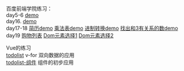 百度前端学院练习：<br/>
day5-6
 [demo](https://uuhh25.github.io/-/day5-6/position.html)<br/>
day16.
[demo](https://uuhh25.github.io/-/day16/resume.html)<br/>
day17-18
[简历demo](https://uuhh25.github.io/-/day17-18/resume.html)
[乘法表demo](https://uuhh25.github.io/-/day17-18/js_99乘法.html)
[进制转换demo](https://uuhh25.github.io/-/day17-18/js_10-2.html)
[找出和3有关系的数demo](https://uuhh25.github.io/-/day17-18/js_3-muti.html)<br/>
day19
[购物列表](https://uuhh25.github.io/-/day19/shop-list.html)
[Dom元素选择1](https://uuhh25.github.io/-/day19/js_selectElement.html)
[Dom元素选择2](https://uuhh25.github.io/-/day19/js_selectElement_Selector.html)<br/>

Vue的练习<br/>
[todolist](https://uuhh25.github.io/-/Vue/Vue-1/index4-Todolist.html) v-for 双向数据的应用 <br/>
[todolist-组件](https://uuhh25.github.io/-/Vue/Vue-1/Todolist-组件拆分.html)  组件的初步应用
